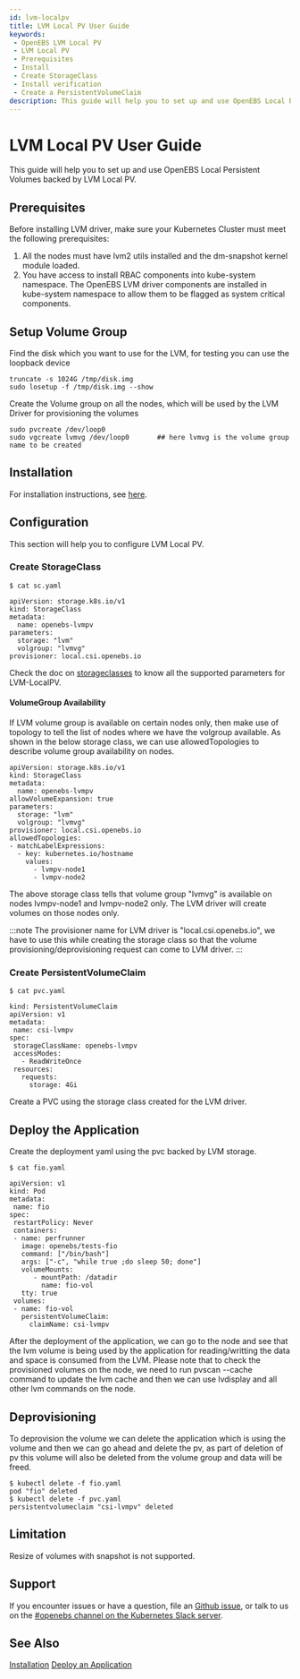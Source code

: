 ```yaml
---
id: lvm-localpv
title: LVM Local PV User Guide
keywords:
 - OpenEBS LVM Local PV
 - LVM Local PV
 - Prerequisites
 - Install
 - Create StorageClass
 - Install verification
 - Create a PersistentVolumeClaim
description: This guide will help you to set up and use OpenEBS Local Persistent Volumes backed by LVM Local PV. 
---
```


# LVM Local PV User Guide

This guide will help you to set up and use OpenEBS Local Persistent Volumes backed by LVM Local PV. 

## Prerequisites

Before installing LVM driver, make sure your Kubernetes Cluster must meet the following prerequisites:

1. All the nodes must have lvm2 utils installed and the dm-snapshot kernel module loaded.
2. You have access to install RBAC components into kube-system namespace. The OpenEBS LVM driver components are installed in kube-system namespace to allow them to be flagged as system critical components.

## Setup Volume Group

Find the disk which you want to use for the LVM, for testing you can use the loopback device

```
truncate -s 1024G /tmp/disk.img
sudo losetup -f /tmp/disk.img --show
```

Create the Volume group on all the nodes, which will be used by the LVM Driver for provisioning the volumes

```
sudo pvcreate /dev/loop0
sudo vgcreate lvmvg /dev/loop0       ## here lvmvg is the volume group name to be created
```

## Installation

For installation instructions, see [here](../../quickstart-guide/installation.md).

## Configuration

This section will help you to configure LVM Local PV.

### Create StorageClass

```
$ cat sc.yaml

apiVersion: storage.k8s.io/v1
kind: StorageClass
metadata:
  name: openebs-lvmpv
parameters:
  storage: "lvm"
  volgroup: "lvmvg"
provisioner: local.csi.openebs.io
```

Check the doc on [storageclasses](https://github.com/openebs/lvm-localpv/blob/develop/docs/storageclasses.md) to know all the supported parameters for LVM-LocalPV.

#### VolumeGroup Availability

If LVM volume group is available on certain nodes only, then make use of topology to tell the list of nodes where we have the volgroup available. As shown in the below storage class, we can use allowedTopologies to describe volume group availability on nodes.

```
apiVersion: storage.k8s.io/v1
kind: StorageClass
metadata:
  name: openebs-lvmpv
allowVolumeExpansion: true
parameters:
  storage: "lvm"
  volgroup: "lvmvg"
provisioner: local.csi.openebs.io
allowedTopologies:
- matchLabelExpressions:
  - key: kubernetes.io/hostname
    values:
      - lvmpv-node1
      - lvmpv-node2
```

The above storage class tells that volume group "lvmvg" is available on nodes lvmpv-node1 and lvmpv-node2 only. The LVM driver will create volumes on those nodes only.

 :::note
 The provisioner name for LVM driver is "local.csi.openebs.io", we have to use this while creating the storage class so that the volume provisioning/deprovisioning request can come to LVM driver.
 :::

 ### Create PersistentVolumeClaim

 ```
 $ cat pvc.yaml

kind: PersistentVolumeClaim
apiVersion: v1
metadata:
  name: csi-lvmpv
spec:
  storageClassName: openebs-lvmpv
  accessModes:
    - ReadWriteOnce
  resources:
    requests:
      storage: 4Gi
 ```

 Create a PVC using the storage class created for the LVM driver.

 ## Deploy the Application

 Create the deployment yaml using the pvc backed by LVM storage.

 ```
 $ cat fio.yaml

apiVersion: v1
kind: Pod
metadata:
  name: fio
spec:
  restartPolicy: Never
  containers:
  - name: perfrunner
    image: openebs/tests-fio
    command: ["/bin/bash"]
    args: ["-c", "while true ;do sleep 50; done"]
    volumeMounts:
       - mountPath: /datadir
         name: fio-vol
    tty: true
  volumes:
  - name: fio-vol
    persistentVolumeClaim:
      claimName: csi-lvmpv
 ```

 After the deployment of the application, we can go to the node and see that the lvm volume is being used by the application for reading/writting the data and space is consumed from the LVM. Please note that to check the provisioned volumes on the node, we need to run pvscan --cache command to update the lvm cache and then we can use lvdisplay and all other lvm commands on the node.

 ## Deprovisioning

To deprovision the volume we can delete the application which is using the volume and then we can go ahead and delete the pv, as part of deletion of pv this volume will also be deleted from the volume group and data will be freed.

```
$ kubectl delete -f fio.yaml
pod "fio" deleted
$ kubectl delete -f pvc.yaml
persistentvolumeclaim "csi-lvmpv" deleted
```

## Limitation

Resize of volumes with snapshot is not supported.

## Support

If you encounter issues or have a question, file an [Github issue](https://github.com/openebs/openebs/issues/new), or talk to us on the [#openebs channel on the Kubernetes Slack server](https://kubernetes.slack.com/messages/openebs/).

## See Also

[Installation](../../quickstart-guide/installation.md)
[Deploy an Application](../../quickstart-guide/deploy-a-test-application.md)
